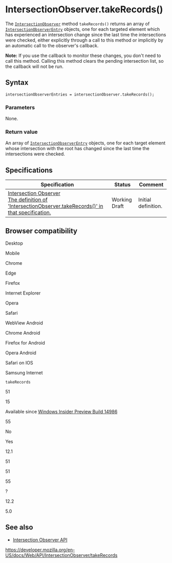 # IntersectionObserver.takeRecords()

The [`IntersectionObserver`](../intersectionobserver) method `takeRecords()` returns an array of [`IntersectionObserverEntry`](../intersectionobserverentry) objects, one for each targeted element which has experienced an intersection change since the last time the intersections were checked, either explicitly through a call to this method or implicitly by an automatic call to the observer's callback.

**Note:** If you use the callback to monitor these changes, you don't need to call this method. Calling this method clears the pending intersection list, so the callback will not be run.

## Syntax

    intersectionObserverEntries = intersectionObserver.takeRecords();

### Parameters

None.

### Return value

An array of [`IntersectionObserverEntry`](../intersectionobserverentry) objects, one for each target element whose intersection with the root has changed since the last time the intersections were checked.

## Specifications

<table><thead><tr class="header"><th>Specification</th><th>Status</th><th>Comment</th></tr></thead><tbody><tr class="odd"><td><a href="https://w3c.github.io/IntersectionObserver/#dom-intersectionobserver-takerecords">Intersection Observer<br />
<span class="small">The definition of 'IntersectionObserver.takeRecords()' in that specification.</span></a></td><td><span class="spec-wd">Working Draft</span></td><td>Initial definition.</td></tr></tbody></table>

## Browser compatibility

Desktop

Mobile

Chrome

Edge

Firefox

Internet Explorer

Opera

Safari

WebView Android

Chrome Android

Firefox for Android

Opera Android

Safari on IOS

Samsung Internet

`takeRecords`

51

15

Available since [Windows Insider Preview Build 14986](https://developer.microsoft.com/microsoft-edge/platform/status/intersectionobserver/)

55

No

Yes

12.1

51

51

55

?

12.2

5.0

## See also

- [Intersection Observer API](../intersection_observer_api)

<a href="https://developer.mozilla.org/en-US/docs/Web/API/IntersectionObserver/takeRecords" class="_attribution-link">https://developer.mozilla.org/en-US/docs/Web/API/IntersectionObserver/takeRecords</a>
